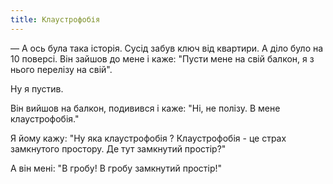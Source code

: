 ```yaml
---
title: Клаустрофобія
---
```


—  А ось була така історія.
Сусід забув ключ від квартири. А діло було на 10 поверсі. 
Він зайшов до мене і каже: "Пусти мене на свій балкон, я з нього перелізу на свій".

Ну я пустив.

Він вийшов на балкон, подивився і каже: "Ні, не полізу. В мене клаустрофобія."

Я йому кажу: "Ну яка клаустрофобія ? Клаустрофобія - це страх замкнутого простору. Де тут замкнутий простір?"

А він мені: "В гробу! В гробу замкнутий простір!"

